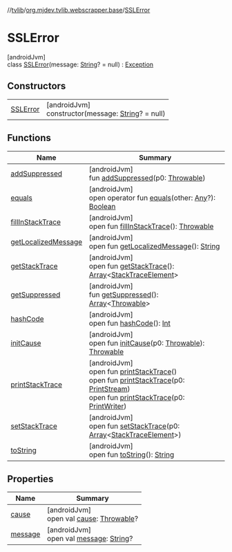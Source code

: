//[tvlib](../../../index.md)/[org.mjdev.tvlib.webscrapper.base](../index.md)/[SSLError](index.md)

# SSLError

[androidJvm]\
class [SSLError](index.md)(message: [String](https://kotlinlang.org/api/latest/jvm/stdlib/kotlin/-string/index.html)? = null) : [Exception](https://developer.android.com/reference/kotlin/java/lang/Exception.html)

## Constructors

| | |
|---|---|
| [SSLError](-s-s-l-error.md) | [androidJvm]<br>constructor(message: [String](https://kotlinlang.org/api/latest/jvm/stdlib/kotlin/-string/index.html)? = null) |

## Functions

| Name | Summary |
|---|---|
| [addSuppressed](../../org.mjdev.tvlib.webscrapper.select/-element-not-found-exception/index.md#282858770%2FFunctions%2F-1596939238) | [androidJvm]<br>fun [addSuppressed](../../org.mjdev.tvlib.webscrapper.select/-element-not-found-exception/index.md#282858770%2FFunctions%2F-1596939238)(p0: [Throwable](https://kotlinlang.org/api/latest/jvm/stdlib/kotlin/-throwable/index.html)) |
| [equals](../../org.mjdev.tvlib.webscrapper.select/-element-not-found-exception/index.md#585090901%2FFunctions%2F-1596939238) | [androidJvm]<br>open operator fun [equals](../../org.mjdev.tvlib.webscrapper.select/-element-not-found-exception/index.md#585090901%2FFunctions%2F-1596939238)(other: [Any](https://kotlinlang.org/api/latest/jvm/stdlib/kotlin/-any/index.html)?): [Boolean](https://kotlinlang.org/api/latest/jvm/stdlib/kotlin/-boolean/index.html) |
| [fillInStackTrace](../../org.mjdev.tvlib.webscrapper.select/-element-not-found-exception/index.md#-1102069925%2FFunctions%2F-1596939238) | [androidJvm]<br>open fun [fillInStackTrace](../../org.mjdev.tvlib.webscrapper.select/-element-not-found-exception/index.md#-1102069925%2FFunctions%2F-1596939238)(): [Throwable](https://kotlinlang.org/api/latest/jvm/stdlib/kotlin/-throwable/index.html) |
| [getLocalizedMessage](../../org.mjdev.tvlib.webscrapper.select/-element-not-found-exception/index.md#1043865560%2FFunctions%2F-1596939238) | [androidJvm]<br>open fun [getLocalizedMessage](../../org.mjdev.tvlib.webscrapper.select/-element-not-found-exception/index.md#1043865560%2FFunctions%2F-1596939238)(): [String](https://kotlinlang.org/api/latest/jvm/stdlib/kotlin/-string/index.html) |
| [getStackTrace](../../org.mjdev.tvlib.webscrapper.select/-element-not-found-exception/index.md#2050903719%2FFunctions%2F-1596939238) | [androidJvm]<br>open fun [getStackTrace](../../org.mjdev.tvlib.webscrapper.select/-element-not-found-exception/index.md#2050903719%2FFunctions%2F-1596939238)(): [Array](https://kotlinlang.org/api/latest/jvm/stdlib/kotlin/-array/index.html)&lt;[StackTraceElement](https://developer.android.com/reference/kotlin/java/lang/StackTraceElement.html)&gt; |
| [getSuppressed](../../org.mjdev.tvlib.webscrapper.select/-element-not-found-exception/index.md#672492560%2FFunctions%2F-1596939238) | [androidJvm]<br>fun [getSuppressed](../../org.mjdev.tvlib.webscrapper.select/-element-not-found-exception/index.md#672492560%2FFunctions%2F-1596939238)(): [Array](https://kotlinlang.org/api/latest/jvm/stdlib/kotlin/-array/index.html)&lt;[Throwable](https://kotlinlang.org/api/latest/jvm/stdlib/kotlin/-throwable/index.html)&gt; |
| [hashCode](../../org.mjdev.tvlib.webscrapper.select/-element-not-found-exception/index.md#1794629105%2FFunctions%2F-1596939238) | [androidJvm]<br>open fun [hashCode](../../org.mjdev.tvlib.webscrapper.select/-element-not-found-exception/index.md#1794629105%2FFunctions%2F-1596939238)(): [Int](https://kotlinlang.org/api/latest/jvm/stdlib/kotlin/-int/index.html) |
| [initCause](../../org.mjdev.tvlib.webscrapper.select/-element-not-found-exception/index.md#-418225042%2FFunctions%2F-1596939238) | [androidJvm]<br>open fun [initCause](../../org.mjdev.tvlib.webscrapper.select/-element-not-found-exception/index.md#-418225042%2FFunctions%2F-1596939238)(p0: [Throwable](https://kotlinlang.org/api/latest/jvm/stdlib/kotlin/-throwable/index.html)): [Throwable](https://kotlinlang.org/api/latest/jvm/stdlib/kotlin/-throwable/index.html) |
| [printStackTrace](../../org.mjdev.tvlib.webscrapper.select/-element-not-found-exception/index.md#-1769529168%2FFunctions%2F-1596939238) | [androidJvm]<br>open fun [printStackTrace](../../org.mjdev.tvlib.webscrapper.select/-element-not-found-exception/index.md#-1769529168%2FFunctions%2F-1596939238)()<br>open fun [printStackTrace](../../org.mjdev.tvlib.webscrapper.select/-element-not-found-exception/index.md#1841853697%2FFunctions%2F-1596939238)(p0: [PrintStream](https://developer.android.com/reference/kotlin/java/io/PrintStream.html))<br>open fun [printStackTrace](../../org.mjdev.tvlib.webscrapper.select/-element-not-found-exception/index.md#1175535278%2FFunctions%2F-1596939238)(p0: [PrintWriter](https://developer.android.com/reference/kotlin/java/io/PrintWriter.html)) |
| [setStackTrace](../../org.mjdev.tvlib.webscrapper.select/-element-not-found-exception/index.md#2135801318%2FFunctions%2F-1596939238) | [androidJvm]<br>open fun [setStackTrace](../../org.mjdev.tvlib.webscrapper.select/-element-not-found-exception/index.md#2135801318%2FFunctions%2F-1596939238)(p0: [Array](https://kotlinlang.org/api/latest/jvm/stdlib/kotlin/-array/index.html)&lt;[StackTraceElement](https://developer.android.com/reference/kotlin/java/lang/StackTraceElement.html)&gt;) |
| [toString](../../org.mjdev.tvlib.webscrapper.select/-element-not-found-exception/index.md#1616463040%2FFunctions%2F-1596939238) | [androidJvm]<br>open fun [toString](../../org.mjdev.tvlib.webscrapper.select/-element-not-found-exception/index.md#1616463040%2FFunctions%2F-1596939238)(): [String](https://kotlinlang.org/api/latest/jvm/stdlib/kotlin/-string/index.html) |

## Properties

| Name | Summary |
|---|---|
| [cause](../../org.mjdev.tvlib.webscrapper.select/-element-not-found-exception/index.md#-654012527%2FProperties%2F-1596939238) | [androidJvm]<br>open val [cause](../../org.mjdev.tvlib.webscrapper.select/-element-not-found-exception/index.md#-654012527%2FProperties%2F-1596939238): [Throwable](https://kotlinlang.org/api/latest/jvm/stdlib/kotlin/-throwable/index.html)? |
| [message](../../org.mjdev.tvlib.webscrapper.select/-element-not-found-exception/index.md#1824300659%2FProperties%2F-1596939238) | [androidJvm]<br>open val [message](../../org.mjdev.tvlib.webscrapper.select/-element-not-found-exception/index.md#1824300659%2FProperties%2F-1596939238): [String](https://kotlinlang.org/api/latest/jvm/stdlib/kotlin/-string/index.html)? |
